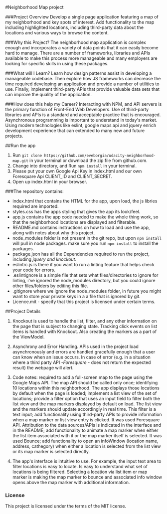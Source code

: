 #Neighborhood Map project

###Project Overview
Develop a single page application featuring a map of my neighborhood and key spots of interest. Add functionality to the map including highlighted locations, including third-party data about the locations and various ways to browse the content.

###Why this Project?
The neighborhood map application is complex enough and incorporates a variety of data points that it can easily become hard to manage. There are a number of frameworks, libraries and APIs available to make this process more manageable and many employers are looking for specific skills in using these packages.

###What will I Learn?
Learn how design patterns assist in developing a manageable codebase. Then explore how JS frameworks can decrease the time required developing an application and provide a number of utilities to use. Finally, implement third-party APIs that provide valuable data sets that can improve the quality of the application.

###How does this help my Career?
Interacting with NPM, and API servers is the primary function of Front-End Web Developers.
Use of third-party libraries and APIs is a standard and acceptable practice that is encouraged.
Asynchronous programming is important to understand in today's market. Using modern technologies like eslint, google maps api and jquery enrich development experience that can extended to many new and future projects.

##Run the app
1. Run `git clone https://github.com/eveborgia/udacity-neighborhood-map.git` in your terminal or download the zip file from github.com.
2. Change into directory, and Run `npm install` in your terminal.
3. Please put your own Google Api Key in index.html and our own Foresquare Api CLIENT_ID and CLIENT_SECRET. 
4. Open up index.html in your browser.

###The repository contains:

- index.html that contains the HTML for the app, upon load, the js libries required are imported.
- styles.css has the apps styling that gives the app its look/feel.
- app.js contains the app code needed to make the whole thing work, so that the neighborhood locations are displayed and filterable. 
- README.md contains instructions on how to load and use the app, along with notes about why this project.
- node_modules folder is not present in the git repo, but upon `npm install` will pull in node packages. make sure you run `npm install` to install the packages.
- package.json has all the Dependencies required to run the project, including *jquery and knockout*.
- eslintrc.js is there if you want to run a linting feature that helps check your code for errors.
- .eslintignore is a simple file that sets what files/directories to ignore for linting, i've ignored the node_modules directory, but you could ignore other files/folders by editing this file. 
- .gitignore where we ignore the node_modules folder, in future you might want to store your private keys in a a file that is ignored by git.
- Licence.mit - specify that this project is licensed under certain terms.


##Project Details

1. Knockout is used to handle the list, filter, and any other information on the page that is subject to changing state. Tracking click events on list items is handled with Knockout. Also creating the markers as a part of the ViewModel.

2. Asynchrony and Error Handling. APIs used in the project load asynchronously and errors are handled gracefully enough that a user can know when an issue occurs. In case of error (e.g. in a situation where a third party API -*Foresquare* - does not return the expected result) the webpage will alert.

3. Code notes: required to add a full-screen map to the page using the Google Maps API. The map API should be called only once; identifying 10 locations within this neighborhood. The app displays those locations by default when the page is loaded; implement a list view of the set of locations; provide a filter option that uses an input field to filter both the list view and the map markers displayed by default on load. The list view and the markers should update accordingly in real time. This filter is a text input; add functionality using third-party APIs to provide information when a map marker or list view entry is clicked. It was used Foresquare API. Attribution to the data sources/APIs is indicated in the interface and in the README; add functionality to animate a map marker when either the list item associated with it or the map marker itself is selected. It was used Bounce; add functionality to open an infoWindow (location name, address, cathegory) when either a location is selected from the list view or its map marker is selected directly.

4. The app's interface is intuitive to use. For example, the input text area to filter locations is easy to locate. Is easy to understand what set of locations is being filtered. Selecting a location via list item or map marker is making the map marker to bounce and associated info window opens above the map marker with additional information.


### License
This project is licensed under the terms of the MIT license.
